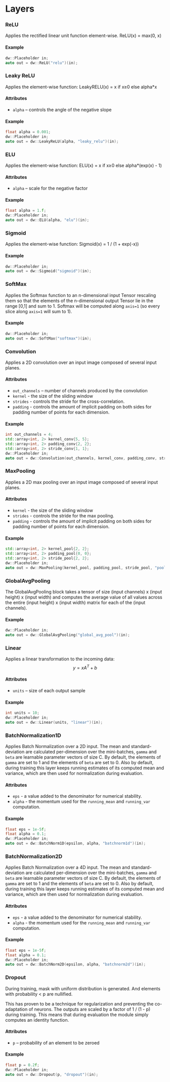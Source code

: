 # Layers
### ReLU
Applies the rectified linear unit function element-wise.
ReLU(x) = max(0, x)
#### Example
```cpp
dw::Placeholder in;
auto out = dw::ReLU("relu")(in);
```

### Leaky ReLU
Applies the element-wise function:
LeakyRELU(x) = x if x≥0 else alpha*x
#### Attributes
* `alpha` – controls the angle of the negative slope

#### Example
```cpp
float alpha = 0.001;
dw::Placeholder in;
auto out = dw::LeakyReLU(alpha, "leaky_relu")(in);
```

### ELU
Applies the element-wise function:
ELU(x) = x if x≥0 else alpha*(exp(x) - 1)
#### Attributes
* `alpha` – scale for the negative factor

#### Example
```cpp
float alpha = 1.f;
dw::Placeholder in;
auto out = dw::ELU(alpha, "elu")(in);
```

### Sigmoid
Applies the element-wise function:
Sigmoid(x) = 1 / (1 + exp(-x))

#### Example
```cpp
dw::Placeholder in;
auto out = dw::Sigmoid("sigmoid")(in);
```

### SoftMax
Applies the Softmax function to an n-dimensional input Tensor rescaling them so that the elements of the n-dimensional output Tensor lie in the range [0,1] and sum to 1. Softmax will be computed along `axis=1` (so every slice along `axis=1` will sum to 1).
#### Example
```cpp
dw::Placeholder in;
auto out = dw::SoftMax("softmax")(in);
```

### Convolution
Applies a 2D convolution over an input image composed of several input planes.
#### Attributes
* `out_channels` – number of channels produced by the convolution
* `kernel` - the size of the sliding window
* `strides` - controls the stride for the cross-correlation.
* `padding` - controls the amount of implicit padding on both sides for padding number of points for each dimension.

#### Example
```cpp
int out_channels = 4;
std::array<int, 2> kernel_conv{5, 5};
std::array<int, 2> padding_conv{2, 2};
std::array<int, 2> stride_conv{1, 1};
dw::Placeholder in;
auto out = dw::Convolution(out_channels, kernel_conv, padding_conv, stride_conv, "conv")(in);
```

### MaxPooling
Applies a 2D max pooling over an input image composed of several input planes.
#### Attributes
* `kernel` - the size of the sliding window
* `strides` - controls the stride for the max pooling.
* `padding` - controls the amount of implicit padding on both sides for padding number of points for each dimension.

#### Example
```cpp
std::array<int, 2> kernel_pool{2, 2};
std::array<int, 2> padding_pool{0, 0};
std::array<int, 2> stride_pool{2, 2};
dw::Placeholder in;
auto out = dw::MaxPooling(kernel_pool, padding_pool, stride_pool, "pool")(in);
```

### GlobalAvgPooling
The GlobalAvgPooling block takes a tensor of size (input channels) x (input height) x (input width) and computes the average value of all values across the entire (input height) x (input width) matrix for each of the (input channels).
#### Example
```cpp
dw::Placeholder in;
auto out = dw::GlobalAvgPooling("global_avg_pool")(in);
```

### Linear
Applies a linear transformation to the incoming data: $$y = xA^T + b$$
#### Attributes
* `units` – size of each output sample
#### Example
```cpp
int units = 10;
dw::Placeholder in;
auto out = dw::Linear(units, "linear")(in);
```

### BatchNormalization1D
Applies Batch Normalization over a 2D input.
The mean and standard-deviation are calculated per-dimension over the mini-batches, `gamma` and `beta` are learnable parameter vectors of size C. By default, the elements of `gamma` are set to 1 and the elements of `beta` are set to 0. Also by default, during training this layer keeps running estimates of its computed mean and variance, which are then used for normalization during evaluation.
#### Attributes
* `eps` -  a value added to the denominator for numerical stability.
* `alpha` - the momentum used for the `running_mean` and `running_var` computation.

#### Example
```cpp
float eps = 1e-5f;
float alpha = 0.1;
dw::Placeholder in;
auto out = dw::BatchNorm1D(epsilon, alpha, "batchnorm1d")(in);
```

### BatchNormalization2D
Applies Batch Normalization over a 4D input.
The mean and standard-deviation are calculated per-dimension over the mini-batches, `gamma` and `beta` are learnable parameter vectors of size C. By default, the elements of `gamma` are set to 1 and the elements of `beta` are set to 0. Also by default, during training this layer keeps running estimates of its computed mean and variance, which are then used for normalization during evaluation.
#### Attributes
* `eps` -  a value added to the denominator for numerical stability.
* `alpha` - the momentum used for the `running_mean` and `running_var` computation.

#### Example
```cpp
float eps = 1e-5f;
float alpha = 0.1;
dw::Placeholder in;
auto out = dw::BatchNorm2D(epsilon, alpha, "batchnorm2d")(in);
```
### Dropout
During training, mask with uniform distribution is generated. And elements with probability < p are nullified.

This has proven to be a technique for regularization and preventing the co-adaptation of neurons.
The outputs are scaled by a factor of 1 / (1 - p) during training. This means that during evaluation the module simply computes an identity function.
#### Attributes
* `p` – probability of an element to be zeroed
#### Example
```cpp
float p = 0.2f;
dw::Placeholder in;
auto out = dw::Dropout(p, "dropout")(in);
```
